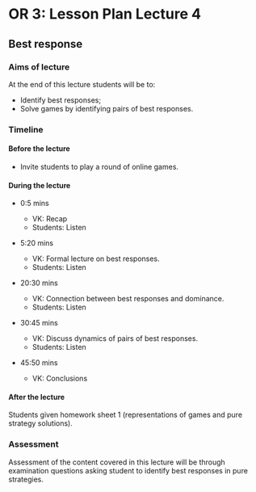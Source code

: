 # OR 3: Lesson Plan Lecture 4
## Best response

### Aims of lecture

At the end of this lecture students will be to:

- Identify best responses;
- Solve games by identifying pairs of best responses.

### Timeline

#### Before the lecture

- Invite students to play a round of online games.

#### During the lecture

- 0:5 mins

    - VK: Recap
    - Students: Listen

- 5:20 mins

    - VK: Formal lecture on best responses.
    - Students: Listen

- 20:30 mins

    - VK: Connection between best responses and dominance.
    - Students: Listen

- 30:45 mins

    - VK: Discuss dynamics of pairs of best responses.
    - Students: Listen

- 45:50 mins

    - VK: Conclusions

#### After the lecture

Students given homework sheet 1 (representations of games and pure strategy solutions).

### Assessment

Assessment of the content covered in this lecture will be through examination questions asking student to identify best responses in pure strategies.
